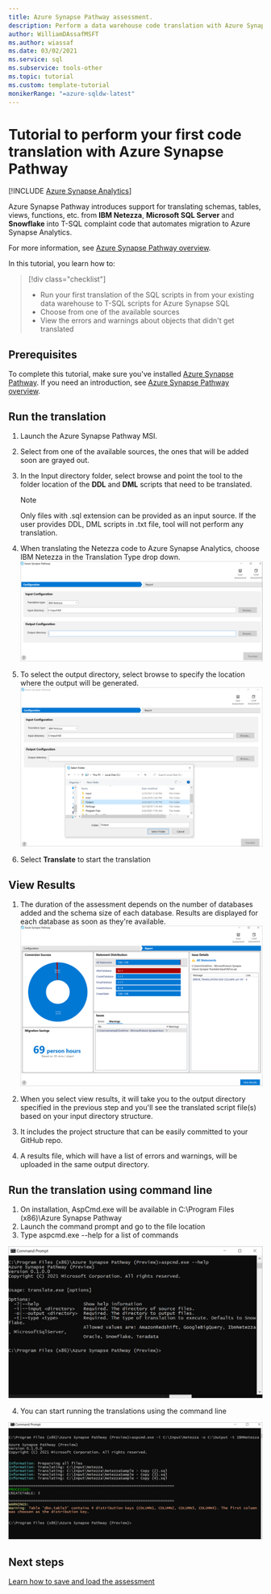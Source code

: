 ```yaml
---
title: Azure Synapse Pathway assessment.
description: Perform a data warehouse code translation with Azure Synapse Pathway
author: WilliamDAssafMSFT
ms.author: wiassaf
ms.date: 03/02/2021
ms.service: sql
ms.subservice: tools-other
ms.topic: tutorial
ms.custom: template-tutorial
monikerRange: "=azure-sqldw-latest"
---
```


# Tutorial to perform your first code translation with Azure Synapse Pathway
[!INCLUDE [Azure Synapse Analytics](../../includes/applies-to-version/asa.md)]

Azure Synapse Pathway introduces support for translating schemas, tables, views, functions, etc. from **IBM Netezza**, **Microsoft SQL Server** and **Snowflake** into T-SQL complaint code that automates migration to Azure Synapse Analytics.

For more information, see [Azure Synapse Pathway overview](azure-synapse-pathway-overview.md).

In this tutorial, you learn how to:

> [!div class="checklist"]
> * Run your first translation of the SQL scripts in from your existing data warehouse to T-SQL scripts for Azure Synapse SQL 
> * Choose from one of the available sources
> * View the errors and warnings about objects that didn't get translated

## Prerequisites

To complete this tutorial, make sure you've installed [Azure Synapse Pathway](synapse-pathway-download.md). If you need an introduction, see [Azure Synapse Pathway overview](azure-synapse-pathway-overview.md).

## Run the translation

1. Launch the Azure Synapse Pathway MSI. 

1. Select from one of the available sources, the ones that will be added soon are grayed out.
1. In the Input directory folder, select browse and point the tool to the folder location of the **DDL** and **DML** scripts that need to be translated.

    > [!Note]
    > Only files with .sql extension can be provided as an input source. If the user provides DDL, DML scripts in .txt file, tool will not perform any translation.

1. When translating the Netezza code to Azure Synapse Analytics, choose IBM Netezza in the Translation Type drop down.
  ![Azure Synapse assessment input.](./media/synapse-pathway-assessment/assessment-input.png)

1. To select the output directory, select browse to specify the location where the output will be generated.
 ![Azure Synapse output directory.](./media/synapse-pathway-assessment/output-directory.png)

1. Select **Translate** to start the translation

## View Results

1. The duration of the assessment depends on the number of databases added and the schema size of each database. Results are displayed for each database as soon as they're available.
 ![Azure Synapse assessment report.](./media/synapse-pathway-assessment/assessment-report-rendering.png)

1. When you select view results, it will take you to the output directory specified in the previous step and you'll see the translated script file(s) based on your input directory structure.

1. It includes the project structure that can be easily committed to your GitHub repo.
  
1. A results file, which will have a list of errors and warnings, will be uploaded in the same output directory.

## Run the translation using command line
1. On installation, AspCmd.exe will be available in C:\Program Files (x86)\Azure Synapse Pathway
1. Launch the command prompt and go to the file location 
1. Type aspcmd.exe --help for a list of commands

  ![Azure Synapse assessment command line help commands.](./media/synapse-pathway-assessment/command-line-help.png)


4. You can start running the translations using the command line

 ![Azure Synapse assessment using command line.](./media/synapse-pathway-assessment/command-line-assessment.png)

## Next steps

[Learn how to save and load the assessment](tutorial-save-load-assessment.md)
